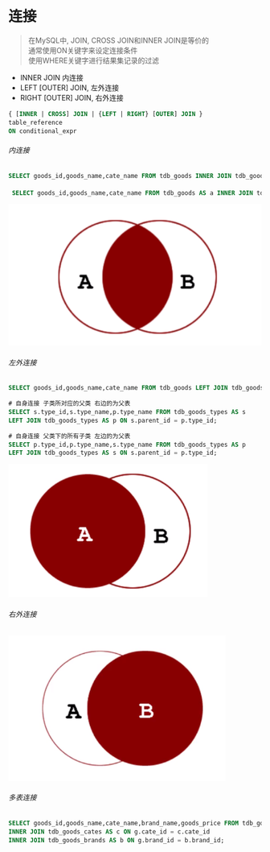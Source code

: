 # 连接
> 在MySQL中, JOIN, CROSS JOIN和INNER JOIN是等价的  
> 通常使用ON关键字来设定连接条件  
> 使用WHERE关键字进行结果集记录的过滤  

* INNER JOIN 内连接
* LEFT [OUTER] JOIN, 左外连接
* RIGHT [OUTER] JOIN, 右外连接
```sql
{ [INNER | CROSS] JOIN | {LEFT | RIGHT} [OUTER] JOIN } 
table_reference 
ON conditional_expr 
```

###### 内连接
```sql
SELECT goods_id,goods_name,cate_name FROM tdb_goods INNER JOIN tdb_goods_cates ON tdb_goods.cate_id = tdb_goods_cates.cate_id;
 
 SELECT goods_id,goods_name,cate_name FROM tdb_goods AS a INNER JOIN tdb_goods_cates AS b ON a.cate_id = b.cate_id;
```
![](src/innerjoin.png)

###### 左外连接
```sql
SELECT goods_id,goods_name,cate_name FROM tdb_goods LEFT JOIN tdb_goods_cates ON tdb_goods.cate_id = tdb_goods_cates.cate_id;
```
```sql
# 自身连接 子类所对应的父类 右边的为父表
SELECT s.type_id,s.type_name,p.type_name FROM tdb_goods_types AS s 
LEFT JOIN tdb_goods_types AS p ON s.parent_id = p.type_id;
```
```sql
# 自身连接 父类下的所有子类 左边的为父表
SELECT p.type_id,p.type_name,s.type_name FROM tdb_goods_types AS p
LEFT JOIN tdb_goods_types AS s ON s.parent_id = p.type_id;
```
![](src/leftoutjoin.png)

###### 右外连接
![](src/rightoutjoin.png)

###### 多表连接
```sql
SELECT goods_id,goods_name,cate_name,brand_name,goods_price FROM tdb_goods AS g
INNER JOIN tdb_goods_cates AS c ON g.cate_id = c.cate_id
INNER JOIN tdb_goods_brands AS b ON g.brand_id = b.brand_id;
```
